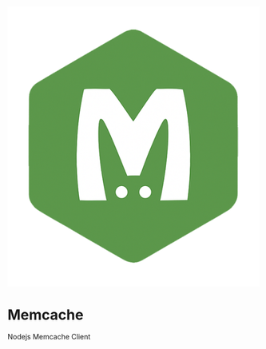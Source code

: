 [<img src="./site/logo_medium.png" alt="Memcache Logo" align="center">](https://memcachejs.org)

# Memcache
Nodejs Memcache Client
